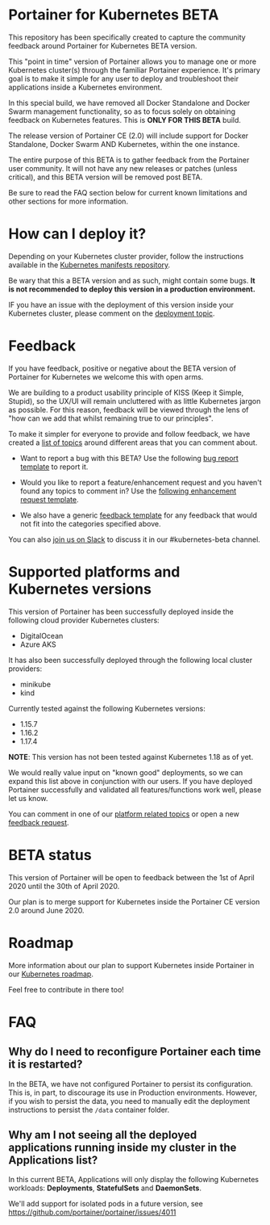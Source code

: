 # Portainer for Kubernetes BETA

This repository has been specifically created to capture the community feedback around Portainer for Kubernetes BETA version.

This "point in time" version of Portainer allows you to manage one or more Kubernetes cluster(s) through the familiar Portainer experience. It's primary goal is to make it simple for any user to deploy and troubleshoot their applications inside a Kubernetes environment.

In this special build, we have removed all Docker Standalone and Docker Swarm management functionality, so as to focus solely on obtaining feedback on Kubernetes features. This is **ONLY FOR THIS BETA** build.

The release version of Portainer CE (2.0) will include support for Docker Standalone, Docker Swarm AND Kubernetes, within the one instance.

The entire purpose of this BETA is to gather feedback from the Portainer user community. It will not have any new releases or patches (unless critical), and this BETA version will be removed post BETA.

Be sure to read the FAQ section below for current known limitations and other sections for more information.

# How can I deploy it?

Depending on your Kubernetes cluster provider, follow the instructions available in the [Kubernetes manifests repository](https://github.com/portainer/portainer-k8s).

Be wary that this a BETA version and as such, might contain some bugs. **It is not recommended to deploy this version in a production environment.**

IF you have an issue with the deployment of this version inside your Kubernetes cluster, please comment on the [deployment topic](https://github.com/portainer/kubernetes-beta/issues/1).

# Feedback

If you have feedback, positive or negative about the BETA version of Portainer for Kubernetes we welcome this with open arms.

We are building to a product usability principle of KISS (Keep it Simple, Stupid), so the UX/UI will remain uncluttered with as little Kubernetes jargon as possible. For this reason, feedback will be viewed through the lens of "how can we add that whilst remaining true to our principles".

To make it simpler for everyone to provide and follow feedback, we have created a [list of topics](https://github.com/portainer/kubernetes-beta/issues?q=is%3Aissue+is%3Aopen+%5BTOPIC%5D) around different areas that you can comment about.

* Want to report a bug with this BETA? Use the following [bug report template](https://github.com/portainer/kubernetes-beta/issues/new?template=bug_report.md) to report it.

* Would you like to report a feature/enhancement request and you haven't found any topics to comment in? Use the [following enhancement request template](https://github.com/portainer/kubernetes-beta/issues/new?template=feature_request.md).

* We also have a generic [feedback template](https://github.com/portainer/kubernetes-beta/issues/new?template=custom.md) for any feedback that would not fit into the categories specified above.

You can also [join us on Slack](https://join.slack.com/t/portainer/shared_invite/enQtNDk3ODQ5MjI2MjI4LTcwNGYxMWQ5OGViYWZkNDY2ZjY4YTMwMTgzYmU4YmNiOTU0MDcxYmJjNTIyYmQ0MTM5Y2QwNTg3NzNkMTk5MDg) to discuss it in our #kubernetes-beta channel.  

# Supported platforms and Kubernetes versions

This version of Portainer has been successfully deployed inside the following cloud provider Kubernetes clusters:

* DigitalOcean
* Azure AKS

It has also been successfully deployed through the following local cluster providers:

* minikube
* kind

Currently tested against the following Kubernetes versions:

* 1.15.7
* 1.16.2
* 1.17.4

**NOTE**: This version has not been tested against Kubernetes 1.18 as of yet.

We would really value input on "known good" deployments, so we can expand this list above in conjunction with our users. If you have deployed Portainer successfully and validated all features/functions work well, please let us know.

You can comment in one of our [platform related topics](https://github.com/portainer/kubernetes-beta/issues?q=is%3Aissue+is%3Aopen+%5BTOPIC%5D+label%3Atopic%2Fplatform) or open a new [feedback request](https://github.com/portainer/kubernetes-beta/issues/new?template=custom.md).

# BETA status

This version of Portainer will be open to feedback between the 1st of April 2020 until the 30th of April 2020.

Our plan is to merge support for Kubernetes inside the Portainer CE version 2.0 around June 2020.

# Roadmap

More information about our plan to support Kubernetes inside Portainer in our [Kubernetes roadmap](https://github.com/portainer/kubernetes-roadmap/projects/1).

Feel free to contribute in there too!

# FAQ

## Why do I need to reconfigure Portainer each time it is restarted?

In the BETA, we have not configured Portainer to persist its configuration. This is, in part, to discourage its use in Production environments. However, if you wish to persist the data, you need to manually edit the deployment instructions to persist the `/data` container folder.

## Why am I not seeing all the deployed applications running inside my cluster in the Applications list?

In this current BETA, Applications will only display the following Kubernetes workloads: **Deployments**, **StatefulSets** and **DaemonSets**.

We'll add support for isolated pods in a future version, see https://github.com/portainer/portainer/issues/4011
